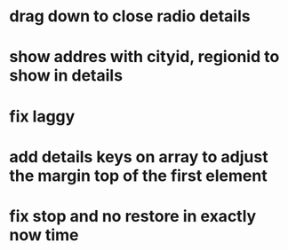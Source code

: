 # drag down to close radio details

# show addres with cityid, regionid to show in details

# fix laggy

# add details keys on array to adjust the margin top of the first element

# fix stop and no restore in exactly now time
